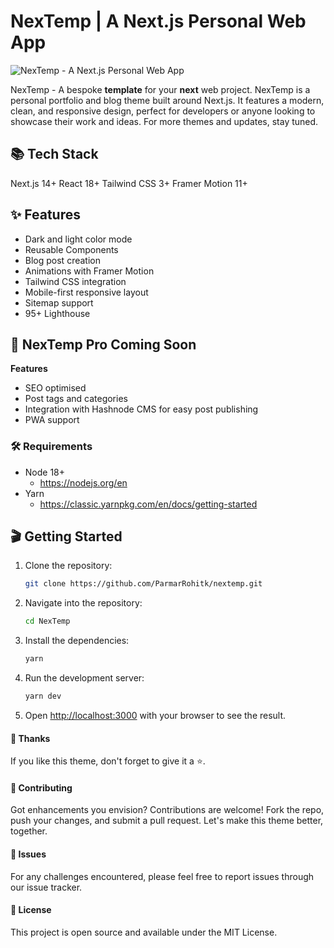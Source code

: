 # NexTemp | A Next.js Personal Web App

![NexTemp - A Next.js Personal Web App](https://github.com/ParmarRohitk/nextemp/blob/main/public/NexTemp-cover.png)

NexTemp - A bespoke **template** for your **next** web project. NexTemp is a personal portfolio and blog theme built around Next.js. It features a modern, clean, and responsive design, perfect for developers or anyone looking to showcase their work and ideas. For more themes and updates, stay tuned.

## 📚 Tech Stack

Next.js 14+
React 18+
Tailwind CSS 3+
Framer Motion 11+

## ✨ Features

- Dark and light color mode
- Reusable Components
- Blog post creation
- Animations with Framer Motion
- Tailwind CSS integration
- Mobile-first responsive layout
- Sitemap support
- 95+ Lighthouse

## 🚀 NexTemp Pro Coming Soon

**Features**

- SEO optimised
- Post tags and categories
- Integration with Hashnode CMS for easy post publishing
- PWA support

### 🛠️ Requirements

- Node 18+
  - https://nodejs.org/en
- Yarn
  - https://classic.yarnpkg.com/en/docs/getting-started

## 🎬 Getting Started

1. Clone the repository:

   ```bash
   git clone https://github.com/ParmarRohitk/nextemp.git
   ```

2. Navigate into the repository:

   ```bash
   cd NexTemp
   ```

3. Install the dependencies:

   ```bash
   yarn
   ```

4. Run the development server:
   ```bash
   yarn dev
   ```
5. Open [http://localhost:3000](http://localhost:3000) with your browser to see the result.

#### 🙏 Thanks

If you like this theme, don't forget to give it a ⭐.

#### 🤝 Contributing

Got enhancements you envision? Contributions are welcome! Fork the repo, push your changes, and submit a pull request. Let's make this theme better, together.

#### 👾 Issues

For any challenges encountered, please feel free to report issues through our issue tracker.

#### 📝 License

This project is open source and available under the MIT License.
